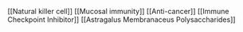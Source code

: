 [[Natural killer cell]]
[[Mucosal immunity]]
[[Anti-cancer]]
[[Immune Checkpoint Inhibitor]]
[[Astragalus Membranaceus Polysaccharides]]
